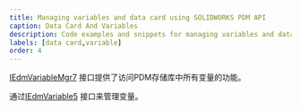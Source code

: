 ```yaml
---
title: Managing variables and data card using SOLIDWORKS PDM API
caption: Data Card And Variables
description: Code examples and snippets for managing variables and data card using SOLIDWORKS PDM API
labels: [data card,variable]
order: 4
---
```


[IEdmVariableMgr7](https://help.solidworks.com/2016/english/api/epdmapi/EPDM.Interop.epdm~EPDM.Interop.epdm.IEdmVariableMgr7.html) 接口提供了访问PDM存储库中所有变量的功能。

通过[IEdmVariable5](https://help.solidworks.com/2017/English/api/epdmapi/EPDM.Interop.epdm~EPDM.Interop.epdm.IEdmVariable5.html) 接口来管理变量。